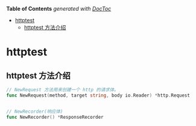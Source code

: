 <!-- START doctoc generated TOC please keep comment here to allow auto update -->
<!-- DON'T EDIT THIS SECTION, INSTEAD RE-RUN doctoc TO UPDATE -->
**Table of Contents**  *generated with [DocToc](https://github.com/thlorenz/doctoc)*

- [httptest](#httptest)
  - [httptest 方法介绍](#httptest-%E6%96%B9%E6%B3%95%E4%BB%8B%E7%BB%8D)

<!-- END doctoc generated TOC please keep comment here to allow auto update -->

# httptest


## httptest 方法介绍

```go
// NewRequest 方法用来创建一个 http 的请求体。
func NewRequest(method, target string, body io.Reader) *http.Request


// NewRecorder(响应体)
func NewRecorder() *ResponseRecorder
```



